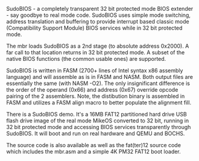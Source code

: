 SudoBIOS - a completely transparent 32 bit protected mode BIOS extender - say goodbye to real mode code. SudoBIOS uses simple mode switching, address translation and buffering to provide interrupt based classic mode (Compatibility Support Module) BIOS services while in 32 bit protected mode.

The mbr loads SudoBIOS as a 2nd stage (to absolute address 0x2000). A far call to that location returns in 32 bit protected mode. A subset of the native BIOS functions (the common usable ones) are supported.

SudoBIOS is written in FASM (2700+ lines of Intel syntax x86 assembly language) and will assemble as is in FASM and NASM. Both output files are essentially the same (with NASM -O2). The only insignificant difference is the order of the operand (0x66) and address (0x67) override opcode pairing of the 2 assemblers. Note, the distibution binary is assembled in FASM and utilizes a FASM align macro to better populate the alignment fill. 

There is a SudoBIOS demo. It's a 16MB FAT12 partitioned hard drive USB flash drive image of the real mode MikeOS converted to 32 bit, running in 32 bit protected mode and accessing BIOS services transparently through SudoBIOS. It will boot and run on real hardware and QEMU and BOCHS.

The source code is also available as well as the fat(ter)12 source code which includes the mbr.asm and a simple 4K PM32 FAT12 boot loader.